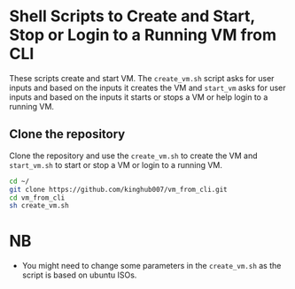 # Shell Scripts to Create and Start, Stop or Login to a Running VM from CLI
These scripts create and start VM. The `create_vm.sh` script asks for user inputs and based on the inputs it creates the VM and `start_vm` asks for user inputs and based on the inputs it starts or stops a VM or help login to a running VM.
 
## Clone the repository
Clone the repository and use the `create_vm.sh` to create the VM and `start_vm.sh` to start or stop a VM or login to a running VM.
```bash
cd ~/
git clone https://github.com/kinghub007/vm_from_cli.git
cd vm_from_cli
sh create_vm.sh
```

# NB
* You might need to change some parameters in the `create_vm.sh` as the script is based on ubuntu ISOs.
